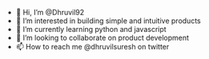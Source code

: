 - 👋 Hi, I’m @Dhruvil92
- 👀 I’m interested in building simple and intuitive products
- 🌱 I’m currently learning python and javascript
- 💞️ I’m looking to collaborate on product development
- 📫 How to reach me @dhruvilsuresh on twitter

<!---
Dhruvil92/Dhruvil92 is a ✨ special ✨ repository because its `README.md` (this file) appears on your GitHub profile.
You can click the Preview link to take a look at your changes.
--->
